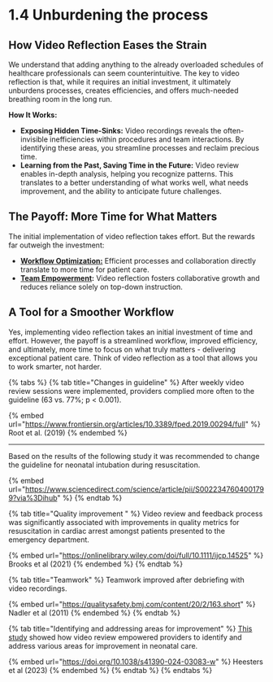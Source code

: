 # 1.4 Unburdening the process

## How Video Reflection Eases the Strain

We understand that adding anything to the already overloaded schedules of healthcare professionals can seem counterintuitive. The key to video reflection is that, while it requires an initial investment, it ultimately unburdens processes, creates efficiencies, and offers much-needed breathing room in the long run.

**How It Works:**

* **Exposing Hidden Time-Sinks:** Video recordings reveals the often-invisible inefficiencies within procedures and team interactions. By identifying these areas, you streamline processes and reclaim precious time.
* **Learning from the Past, Saving Time in the Future:** Video review enables in-depth analysis, helping you recognize patterns. This translates to a better understanding of what works well, what needs improvement, and the ability to anticipate future challenges.

## The Payoff: More Time for What Matters

The initial implementation of video reflection takes effort. But the rewards far outweigh the investment:

* [**Workflow Optimization:**](https://app.gitbook.com/s/MdMcavmFWyJ3gxr9PXYq/summaries-articles/4.-record-reflect-and-refine) Efficient processes and collaboration directly translate to more time for patient care.
* [**Team Empowerment**](https://app.gitbook.com/s/MdMcavmFWyJ3gxr9PXYq/summaries-articles/3.-providers-perspective)**:** Video reflection fosters collaborative growth and reduces reliance solely on top-down instruction.

## A Tool for a Smoother Workflow

Yes, implementing video reflection takes an initial investment of time and effort. However, the payoff is a streamlined workflow, improved efficiency, and ultimately, more time to focus on what truly matters - delivering exceptional patient care. Think of video reflection as a tool that allows you to work smarter, not harder.

{% tabs %}
{% tab title="Changes in guideline" %}
After weekly video review sessions were implemented, providers complied more often to the guideline (63 vs. 77%; p < 0.001).

{% embed url="https://www.frontiersin.org/articles/10.3389/fped.2019.00294/full" %}
Root et al. (2019)
{% endembed %}

***

Based on the results of the following study it was recommended to change the guideline for neonatal intubation during resuscitation.

{% embed url="https://www.sciencedirect.com/science/article/pii/S0022347604001799?via%3Dihub" %}
{% endtab %}

{% tab title="Quality improvement " %}
Video review and feedback process was significantly associated with improvements in quality metrics for resuscitation in cardiac arrest amongst patients presented to the emergency department.

{% embed url="https://onlinelibrary.wiley.com/doi/full/10.1111/ijcp.14525" %}
Brooks et al (2021)
{% endembed %}
{% endtab %}

{% tab title="Teamwork" %}
Teamwork improved after debriefing with video recordings.&#x20;

{% embed url="https://qualitysafety.bmj.com/content/20/2/163.short" %}
Nadler et al (2011)
{% endembed %}
{% endtab %}

{% tab title="Identifying and addressing areas for improvement" %}
[This study](https://app.gitbook.com/s/MdMcavmFWyJ3gxr9PXYq/summaries-articles/4.-record-reflect-and-refine) showed how video review empowered providers to identify and address various areas for improvement in neonatal care.

{% embed url="https://doi.org/10.1038/s41390-024-03083-w" %}
Heesters et al (2023)
{% endembed %}
{% endtab %}
{% endtabs %}
